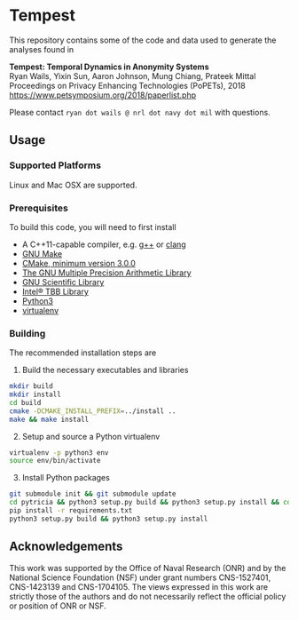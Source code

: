 # Tempest #

This repository contains some of the code and data used to generate the
analyses found in

**Tempest: Temporal Dynamics in Anonymity Systems**  
Ryan Wails, Yixin Sun, Aaron Johnson, Mung Chiang, Prateek Mittal  
Proceedings on Privacy Enhancing Technologies (PoPETs), 2018  
<https://www.petsymposium.org/2018/paperlist.php>

Please contact `ryan dot wails @ nrl dot navy dot mil` with questions.

## Usage ##

### Supported Platforms ###

Linux and Mac OSX are supported.

### Prerequisites ###

To build this code, you will need to first install

+ A C++11-capable compiler, e.g. [g++](https://gcc.gnu.org/) or
  [clang](https://clang.llvm.org/)
+ [GNU Make](https://www.gnu.org/software/make/)
+ [CMake, minimum version 3.0.0](https://cmake.org/)
+ [The GNU Multiple Precision Arithmetic Library](https://gmplib.org/)
+ [GNU Scientific Library](https://www.gnu.org/software/gsl/)
+ [Intel® TBB Library](https://www.threadingbuildingblocks.org/)
+ [Python3](https://www.python.org/)
+ [virtualenv](https://virtualenv.pypa.io/en/stable/)

### Building ###

The recommended installation steps are

1. Build the necessary executables and libraries
```bash
mkdir build
mkdir install
cd build
cmake -DCMAKE_INSTALL_PREFIX=../install ..
make && make install
```

2. Setup and source a Python virtualenv
```bash
virtualenv -p python3 env
source env/bin/activate
```

3. Install Python packages
```bash
git submodule init && git submodule update
cd pytricia && python3 setup.py build && python3 setup.py install && cd ..
pip install -r requirements.txt
python3 setup.py build && python3 setup.py install
```

## Acknowledgements ##

This work was supported by the Office of Naval Research (ONR) and by the
National Science Foundation (NSF) under grant numbers CNS-1527401, CNS-1423139
and CNS-1704105.  The views expressed in this work are strictly those of the
authors and do not necessarily reflect the official policy or position of ONR
or NSF.
